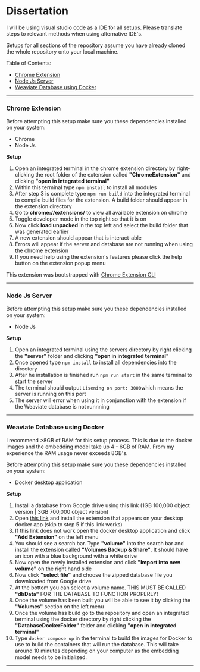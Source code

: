 # Dissertation
I will be using visual studio code as a IDE for all setups. Please translate steps to relevant methods when using alternative IDE's.

Setups for all sections of the repository assume you have already cloned the whole repository onto your local machine.

Table of Contents: 
 - [Chrome Extension](#chromeextension)
 - [Node Js Server](#nodejsserver)
 - [Weaviate Database using Docker](#weaviate)
---
### Chrome Extension <a name="chromeextension"></a>

Before attempting this setup make sure you these dependencies installed on your system:

- Chrome
- Node Js

**Setup**

 1. Open an integrated terminal in the chrome extension directory by right-clicking the root folder of the extension called **"ChromeExtension"** and clicking **"open in integrated terminal"**
 2. Within this terminal type `npm install` to install all modules
 3. After step 3 is complete type `npm run build` into the integrated terminal to compile build files for the extension. A build folder should appear in the extension directory
 4. Go to **chrome://extensions/** to view all available extension on chrome
 5. Toggle developer mode in the top right so that it is on
 6. Now click **load unpacked** in the top left and select the build folder that was generated earlier
 7. A new extension should appear that is interact-able 
 8. Errors will appear if the server and database are not running when using the chrome extension
 9. If you need help using the extension's features please click the help button on the extension popup menu 

This extension was bootstrapped with [Chrome Extension CLI](https://github.com/dutiyesh/chrome-extension-cli)

---
### Node Js Server <a name="nodejsserver"></a>

Before attempting this setup make sure you these dependencies installed on your system:

- Node Js

**Setup**

 1. Open an integrated terminal using the servers directory by right clicking the **"server"** folder and clicking **"open in integrated terminal"**
 2. Once opened type `npm install` to install all dependencies into the directory
 3. After he installation is finished run `npm run start` in the same terminal to start the server
 4. The terminal should output `Lisening on port: 3000`which means the server is running on this port
 5. The server will error when using it in conjunction with the extension if the Weaviate database is not runnning

---
### Weaviate Database using Docker <a name="weaviate"></a>

I recommend >8GB of RAM for this setup process. This is due to the docker images and the embedding model take up 4 - 6GB of RAM. From my experience the RAM usage never exceeds 8GB's.

Before attempting this setup make sure you these dependencies installed on your system:

- Docker desktop application

**Setup**

 1. Install a database from Google drive using this link (1GB 100,000 object version | 3GB 700,000 object version) 
 2. Open [this link](https://open.docker.com/extensions/marketplace?extensionId=docker/volumes-backup-extension) and install the extension that appears on your desktop docker app (skip to step 5 if this link works)
 3. If this link does not work open the docker desktop application and click **"Add Extension"** on the left menu
 4. You should see a search bar. Type **"volume"** into the search bar and install the extension called **"Volumes Backup & Share"**. It should have an icon with a blue background with a white drive
 5. Now open the newly installed extension and click **"Import into new volume"**  on the right hand side
 6. Now click **"select file"** and choose the zipped database file you downloaded from Google drive
 7. At the bottom you can select a volume name. THIS MUST BE CALLED **"dbData"** FOR THE DATABASE TO FUNCTION PROPERLY!
 8. Once the volume has been built you will be able to see it by clicking the **"Volumes"** section on the left menu
 9. Once the volume has build go to the repository and open an integrated terminal using the docker directory by right clicking the **"DatabaseDockerFolder"** folder and clicking **"open in integrated terminal"**
 11. Type `docker compose up` in the terminal to build the images for Docker to use to build the containers that will run the database. This will take around 10 minutes depending on your computer as the embedding model needs to be initialized.

---
